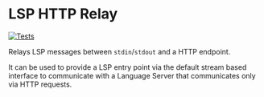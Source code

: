 # LSP HTTP Relay

[![Tests](./actions/workflows/test.yml/badge.svg)](./actions/workflows/test.yml)

Relays LSP messages between `stdin`/`stdout` and a HTTP endpoint.

It can be used to provide a LSP entry point via the default stream based interface to communicate with a
Language Server that communicates only via HTTP requests.
